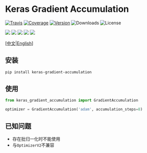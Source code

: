# Keras Gradient Accumulation

[![Travis](https://travis-ci.org/CyberZHG/keras-gradient-accumulation.svg)](https://travis-ci.org/CyberZHG/keras-gradient-accumulation)
[![Coverage](https://coveralls.io/repos/github/CyberZHG/keras-gradient-accumulation/badge.svg?branch=master)](https://coveralls.io/github/CyberZHG/keras-gradient-accumulation)
[![Version](https://img.shields.io/pypi/v/keras-gradient-accumulation.svg)](https://pypi.org/project/keras-gradient-accumulation/)
![Downloads](https://img.shields.io/pypi/dm/keras-gradient-accumulation.svg)
![License](https://img.shields.io/pypi/l/keras-gradient-accumulation.svg)

![](https://img.shields.io/badge/keras-tensorflow-blue.svg)
![](https://img.shields.io/badge/keras-theano-blue.svg)
![](https://img.shields.io/badge/keras-tf.keras-blue.svg)
![](https://img.shields.io/badge/keras-tf.keras/eager-blue.svg)
![](https://img.shields.io/badge/keras-tf.keras/2.0_beta-blue.svg)

\[[中文](https://github.com/CyberZHG/keras-gradient-accumulation/blob/master/README.zh-CN.md)|[English](https://github.com/CyberZHG/keras-gradient-accumulation/blob/master/README.md)\]

## 安装

```bash
pip install keras-gradient-accumulation
```

## 使用

```python
from keras_gradient_accumulation import GradientAccumulation

optimizer = GradientAccumulation('adam', accumulation_steps=8)
```

## 已知问题

* 存在批归一化时不能使用
* 与`OptimizerV2`不兼容
